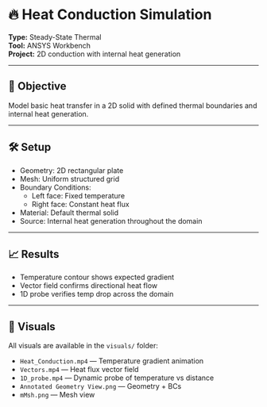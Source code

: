 # 🔥 Heat Conduction Simulation

**Type:** Steady-State Thermal  
**Tool:** ANSYS Workbench  
**Project:** 2D conduction with internal heat generation

---

## 🧠 Objective
Model basic heat transfer in a 2D solid with defined thermal boundaries and internal heat generation.

---

## 🛠️ Setup
- Geometry: 2D rectangular plate
- Mesh: Uniform structured grid
- Boundary Conditions:
  - Left face: Fixed temperature
  - Right face: Constant heat flux
- Material: Default thermal solid
- Source: Internal heat generation throughout the domain

---

## 📈 Results
- Temperature contour shows expected gradient
- Vector field confirms directional heat flow
- 1D probe verifies temp drop across the domain

---

## 📂 Visuals
All visuals are available in the `visuals/` folder:
- `Heat_Conduction.mp4` — Temperature gradient animation
- `Vectors.mp4` — Heat flux vector field
- `1D_probe.mp4` — Dynamic probe of temperature vs distance
- `Annotated Geometry View.png` — Geometry + BCs
- `mMsh.png` — Mesh view